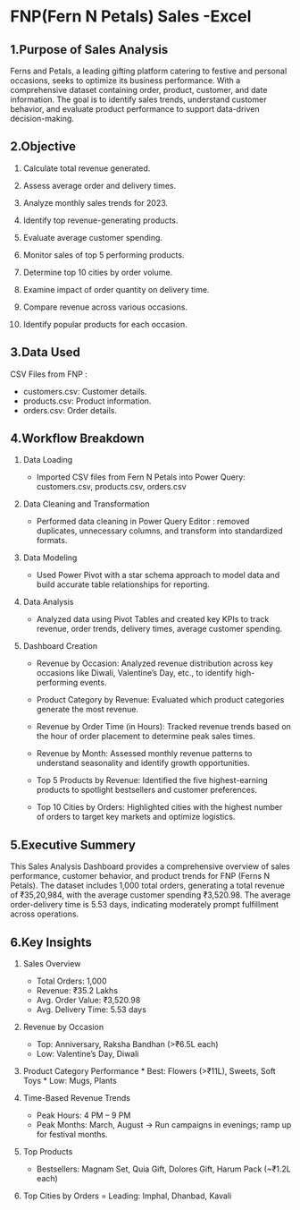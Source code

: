 
# FNP(Fern N Petals) Sales -Excel

## 1.Purpose of Sales Analysis
Ferns and Petals, a leading gifting platform catering to festive and personal occasions, seeks to optimize its business performance. With a comprehensive dataset containing order, product, customer, and date information. The goal is to identify sales trends, understand customer behavior, and evaluate product performance to support data-driven decision-making.

## 2.Objective

 1. Calculate total revenue generated.

 2. Assess average order and delivery times.

 3. Analyze monthly sales trends for 2023.

 4. Identify top revenue-generating products.

 5. Evaluate average customer spending.

 6. Monitor sales of top 5 performing products.

 7. Determine top 10 cities by order volume.

 8. Examine impact of order quantity on delivery time.

 9. Compare revenue across various occasions.

 10. Identify popular products for each occasion.

## 3.Data Used

CSV Files from FNP :

 * customers.csv: Customer details.
 * products.csv: Product information.
 * orders.csv: Order details. 

## 4.Workflow Breakdown

  1. Data Loading
     * Imported CSV files from Fern N Petals into Power Query: customers.csv, products.csv, orders.csv

 2. Data Cleaning and Transformation
     * Performed data cleaning in Power Query Editor : removed duplicates, unnecessary columns, and transform into standardized formats.

 3. Data Modeling
       * Used Power Pivot with a star schema approach to model data and build accurate table relationships for reporting.

 4. Data Analysis
       * Analyzed data using Pivot Tables and created key KPIs to track revenue, order trends, delivery times, average customer spending.

 5. Dashboard Creation
      * Revenue by Occasion:
         Analyzed revenue distribution across key occasions like Diwali, Valentine’s Day, etc., to identify high-performing events.

     * Product Category by Revenue:
       Evaluated which product categories generate the most revenue.

     * Revenue by Order Time (in Hours):
       Tracked revenue trends based on the hour of order placement to determine peak sales times.
 
     * Revenue by Month:
       Assessed monthly revenue patterns to understand seasonality and identify growth opportunities.

     * Top 5 Products by Revenue:
       Identified the five highest-earning products to spotlight bestsellers and customer preferences.

     * Top 10 Cities by Orders:
        Highlighted cities with the highest number of orders to target key markets and optimize logistics.

## 5.Executive Summery

This Sales Analysis Dashboard provides a comprehensive overview of sales performance, customer behavior, and product trends for FNP (Ferns N Petals). The dataset includes 1,000 total orders, generating a total revenue of ₹35,20,984, with the average customer spending ₹3,520.98. The average order-delivery time is 5.53 days, indicating moderately prompt fulfillment across operations.

## 6.Key Insights

 1. Sales Overview
     * Total Orders: 1,000
     * Revenue: ₹35.2 Lakhs
     * Avg. Order Value: ₹3,520.98
     * Avg. Delivery Time: 5.53 days


2. Revenue by Occasion
      * Top: Anniversary, Raksha Bandhan (>₹6.5L each)
      * Low: Valentine’s Day, Diwali


3. Product Category Performance
       * Best: Flowers (>₹11L), Sweets, Soft Toys
       * Low: Mugs, Plants


4. Time-Based Revenue Trends
      * Peak Hours: 4 PM – 9 PM
      *  Peak Months: March, August
       → Run campaigns in evenings; ramp up for festival months.

5. Top Products
      * Bestsellers: Magnam Set, Quia Gift, Dolores Gift, Harum Pack (~₹1.2L each)


6. Top Cities by Orders =  Leading: Imphal, Dhanbad, Kavali




